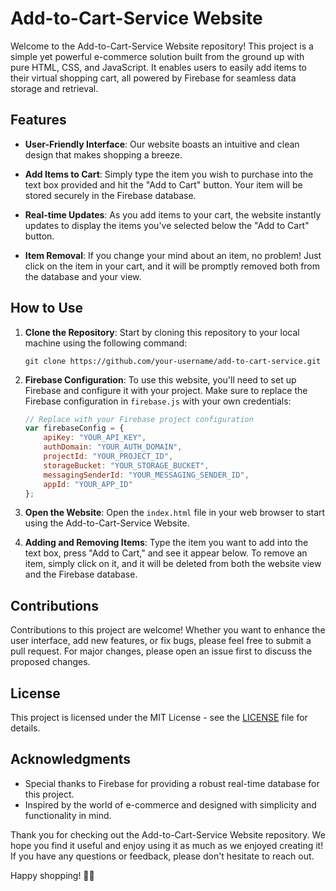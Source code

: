 # Add-to-Cart-Service Website

Welcome to the Add-to-Cart-Service Website repository! This project is a simple yet powerful e-commerce solution built from the ground up with pure HTML, CSS, and JavaScript. It enables users to easily add items to their virtual shopping cart, all powered by Firebase for seamless data storage and retrieval.


## Features

- **User-Friendly Interface**: Our website boasts an intuitive and clean design that makes shopping a breeze.

- **Add Items to Cart**: Simply type the item you wish to purchase into the text box provided and hit the "Add to Cart" button. Your item will be stored securely in the Firebase database.

- **Real-time Updates**: As you add items to your cart, the website instantly updates to display the items you've selected below the "Add to Cart" button.

- **Item Removal**: If you change your mind about an item, no problem! Just click on the item in your cart, and it will be promptly removed both from the database and your view.

## How to Use

1. **Clone the Repository**: Start by cloning this repository to your local machine using the following command:

   ```
   git clone https://github.com/your-username/add-to-cart-service.git
   ```

2. **Firebase Configuration**: To use this website, you'll need to set up Firebase and configure it with your project. Make sure to replace the Firebase configuration in `firebase.js` with your own credentials:

   ```javascript
   // Replace with your Firebase project configuration
   var firebaseConfig = {
       apiKey: "YOUR_API_KEY",
       authDomain: "YOUR_AUTH_DOMAIN",
       projectId: "YOUR_PROJECT_ID",
       storageBucket: "YOUR_STORAGE_BUCKET",
       messagingSenderId: "YOUR_MESSAGING_SENDER_ID",
       appId: "YOUR_APP_ID"
   };
   ```

3. **Open the Website**: Open the `index.html` file in your web browser to start using the Add-to-Cart-Service Website.

4. **Adding and Removing Items**: Type the item you want to add into the text box, press "Add to Cart," and see it appear below. To remove an item, simply click on it, and it will be deleted from both the website view and the Firebase database.

## Contributions

Contributions to this project are welcome! Whether you want to enhance the user interface, add new features, or fix bugs, please feel free to submit a pull request. For major changes, please open an issue first to discuss the proposed changes.

## License

This project is licensed under the MIT License - see the [LICENSE](LICENSE) file for details.

## Acknowledgments

- Special thanks to Firebase for providing a robust real-time database for this project.
- Inspired by the world of e-commerce and designed with simplicity and functionality in mind.

Thank you for checking out the Add-to-Cart-Service Website repository. We hope you find it useful and enjoy using it as much as we enjoyed creating it! If you have any questions or feedback, please don't hesitate to reach out.

Happy shopping! 🛒🌟
